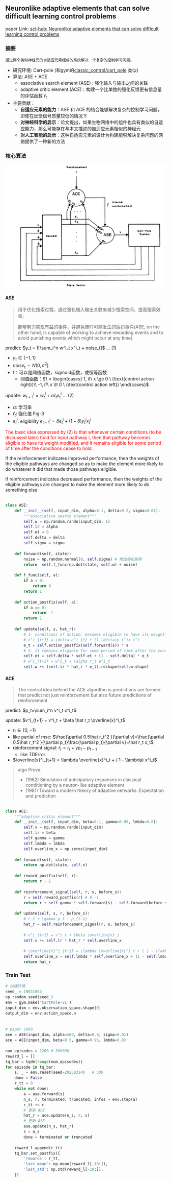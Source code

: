## Neuronlike adaptive elements that can solve difficult learning control problems

paper Link: [sci-hub: Neuronlike adaptive elements that can solve difficult learning control problems](https://sci-hub.se/10.1109/tsmc.1983.6313077)


### 摘要
    通过两个类似神经元的自适应元素组成的系统解决一个复杂的控制学习问题。
- 研究环境: Cart-pole (和gym的[classic_control/cart_pole](https://gymnasium.farama.org/environments/classic_control/cart_pole/) 类似)
- 算法:  ASE + ACE
  - associative search element (ASE) : 强化输入与输出之间的关联
  - adaptive critic element (ACE)：构建一个比单独的强化反馈更有信息量的评估函数 $\hat r_t$
- 主要贡献：
  - **自适应元素的能力**：ASE 和 ACE 的结合能够解决复杂的控制学习问题，即使在反馈信号质量较低的情况下
  - **对神经科学的启示**：论文提出，如果生物网络中的组件也具有类似的自适应能力，那么可能存在与本文描述的自适应元素相似的神经元
  - **对人工智能的启示**：这种自适应元素的设计为构建能够解决复杂问题的网络提供了一种新的方法


### 核心算法

![fig3](../../pic/paper_1983_ACE_ASE.png)

#### ASE

> 用于优化搜索过程，通过强化输入输出关联来减少搜索空间，提高搜索效率;
> 
>  能够努力实现有益的事件，并避免随时可能发生的惩罚事件(ASE, on the other hand, is capable of working to achieve rewarding events and to avoid punishing events which might occur at any time)


predict: $y_t = f[\sum_i^n w^i_t x^i_t + noise_t]$ ... (1)
- $y_t \in \{-1, 1\}$
- $noise_t \sim N(0, \sigma^2)$
- f：可以是阈值函数，sigmoid函数，或恒等函数 
  - 阈值函数：$f = \begin{cases} 1, if\ x \ge 0 \ (\text{control action right})\\ -1, if\ x \lt 0 \ (\text{control action left})  \end{cases}$

update: $w^i_{t+1} = w^i_t + \alpha \hat r_t e^i_t$ ... (2)
- $\alpha$: 学习率
- $\hat r_t$: 强化值 Fig-3
- $e^i_t$: eligibility $e^i_{t+1} = \delta e^i_{t} + (1-\delta)y_t^ix_t^i$

<font color=red>The basic idea expressed by (2) is that whenever certain conditions (to be discussed later) hold for input pathway i,
then that pathway becomes eligible to have its weight modified, 
and it remains eligible for some period of time after the conditions cease to hold. </font>


If the reinforcement indicates improved performance, then the weights of the eligible pathways are changed so as to make the element more likely to do whatever it did that made those pathways eligible. 

If reinforcement indicates decreased performance, then the weights of the eligible pathways are changed to make the element more likely to
do something else

```python

class ASE:
    def __init__(self, input_dim, alpha=0.1, delta=0.2, sigma=0.01):
        """associative search element"""
        self.w = np.random.randn(input_dim, 1)
        self.lr = alpha
        self.et = 0
        self.delta = delta
        self.sigma = sigma

    def forward(self, state):
        noise = np.random.normal(0, self.sigma) # 增加随机探索
        return  self.f_func(np.dot(state, self.w) + noise)
    
    def f_func(self, a):
        if a < 0:
            return 0
        return 1
    
    def action_postfix(self, a):
        if a == 0:
            return -1
        return 1      

    def update(self, s, hat_r):
        # 1- conditions of action: becomes eligible to have its weight modified
        # e^i_{t+1} = \delta e^i_{t} + (1-\delta)y_t^ix_t^i
        e_t = self.action_postfix(self.forward(s)) * s
        # 2- it remains eligible for some period of time after the conditions cease to hold
        self.et = self.delta * self.et + (1 - self.delta) * e_t
        # w^i_{t+1} = w^i_t + \alpha r_t e^i_t
        self.w += (self.lr * hat_r * e_t).reshape(self.w.shape)

```

#### ACE

> The central idea behind the ACE algorithm is predictions are formed that predict not just reinforcement but also future predictions of reinforcement

predict: $p_t=\sum_i^n v^i_t x^i_t$

update: $v^i_{t+1} = v^i_t + \beta \hat r_t \overline{x}^i_t$
- $r_t \in \{0, -1\}$
- like partial of mse: $\frac{\partial 0.5\hat r_t^2 }{\partial v}=\frac{\partial 0.5\hat r_t^2 }{\partial p_t}\frac{\partial p_t}{\partial v}=\hat r_t x_t$
- reinforcement signal: $\hat r_t=r_t + \gamma p_t - p_{t-1}$
  - like TDError
- $\overline{x}^i_{t+1} = \lambda \overline{x}^i_t + ( 1 - \lambda) x^i_t$

> algo Prove: 
> - (1982) Simulation of anticipatory responses in classical conditioning by a neuron-like adaptive element
> - (1981) Toward a modern theory of adaptive networks: Expectation and prediction

```python

class ACE:
    """adaptive critic element"""
    def __init__(self, input_dim, beta=0.1, gamma=0.95, lmbda=0.8):
        self.v = np.random.randn(input_dim)
        self.lr = beta
        self.gamma = gamma
        self.lmbda = lmbda
        self.overline_x = np.zeros(input_dim)
    
    def forward(self, state):
        return np.dot(state, self.v) 
    
    def reward_postfix(self, r):
        return r - 1
    
    def reinforcement_signal(self, r, s, before_s):
        r = self.reward_postfix(r) # 0 -1
        return r + self.gamma * self.forward(s) - self.forward(before_s)

    def update(self, s, r, before_s):
        # r_t + \gamma p_t - p_{t-1}
        hat_r = self.reinforcement_signal(r, s, before_s)
        
        # v^i_{t+1} = v^i_t + \beta \overline{x}_i
        self.v += self.lr * hat_r * self.overline_x 

        # \overline{x}^i_{t+1} = \lambda \overline{x}^i_t + ( 1 - \lambda) x^i_t
        self.overline_x = self.lmbda * self.overline_x + (1 - self.lmbda) * s
        return hat_r
```


### Train Test
```python
# 创建环境
seed_ = 19831983
np.random.seed(seed_)
env = gym.make('CartPole-v1')
input_dim = env.observation_space.shape[0]
output_dim = env.action_space.n

 
# paper 1000
ase = ASE(input_dim, alpha=580, delta=0.9, sigma=0.01) 
ace = ACE(input_dim, beta=0.5, gamma=0.95, lmbda=0.8)

num_episodes = 1200 # 500000
reward_l = []
tq_bar = tqdm(range(num_episodes))
for episode in tq_bar:
    s, _ = env.reset(seed=20250314)   # 500
    done = False
    r_tt = 0
    while not done:
        a = ase.forward(s)  
        n_s, r, terminated, truncated, infos = env.step(a) 
        r_tt += r
        # 更新 ACE
        hat_r = ace.update(n_s, r, s)
        # 更新 ASE
        ase.update(n_s, hat_r)
        s = n_s
        done = terminated or truncated

    reward_l.append(r_tt)
    tq_bar.set_postfix({
        'rewards': r_tt,
        'last_mean': np.mean(reward_l[-10:]),
        'last_std': np.std(reward_l[-10:]),
    })

```

